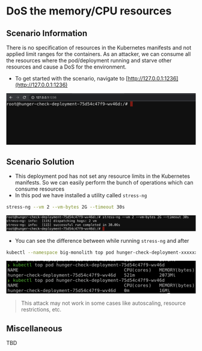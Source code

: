 # DoS the memory/CPU resources

## Scenario Information

There is no specification of resources in the Kubernetes manifests and not applied limit ranges for the containers. As an attacker, we can consume all the resources where the pod/deployment running and starve other resources and cause a DoS for the environment.

* To get started with the scenario, navigate to [http://127.0.0.1:1236](http://127.0.0.1:1236)

![Scenario 13 Welcome](images/sc-13-1.png)

## Scenario Solution

* This deployment pod has not set any resource limits in the Kubernetes manifests. So we can easily perform the bunch of operations which can consume resources
* In this pod we have installed a utility called `stress-ng`

```bash
stress-ng --vm 2 --vm-bytes 2G --timeout 30s
```

![Scenario 13 stress-ng](images/sc-13-2.png)

* You can see the difference between while running `stress-ng` and after

```bash
kubectl --namespace big-monolith top pod hunger-check-deployment-xxxxxxxxxx-xxxxx
```

![Scenario 13 kubectl top](images/sc-13-3.png)

> This attack may not work in some cases like autoscaling, resource restrictions, etc.

## Miscellaneous

TBD
